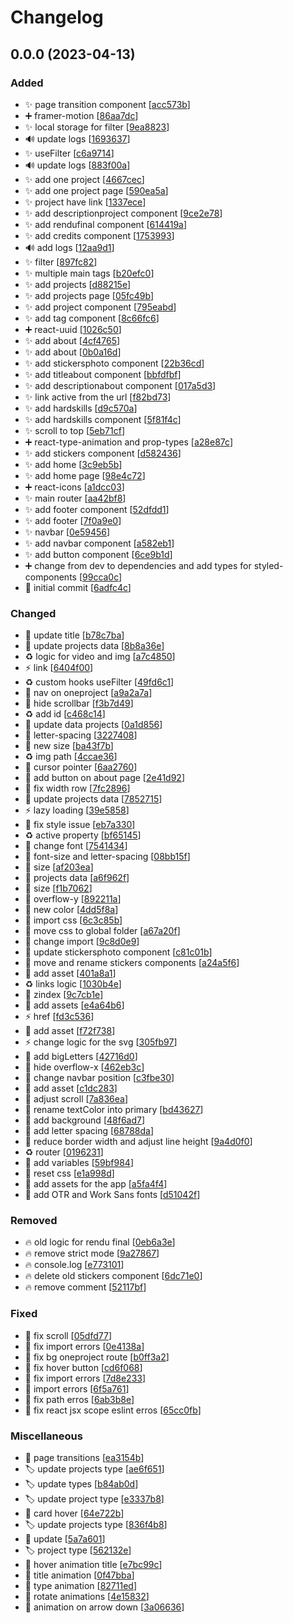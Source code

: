 # Changelog

<a name="0.0.0"></a>
## 0.0.0 (2023-04-13)

### Added

- ✨ page transition component [[acc573b](https://github.com/Sakoutecher/portfolio-newt/commit/acc573b2a3a4b87e1092499e24f44d267e8e5983)]
- ➕ framer-motion [[86aa7dc](https://github.com/Sakoutecher/portfolio-newt/commit/86aa7dcf6139a76e159a3748058fd9949b03a188)]
- ✨ local storage for filter [[9ea8823](https://github.com/Sakoutecher/portfolio-newt/commit/9ea88234296346942dd9d61ceb505812eeda4593)]
- 🔊 update logs [[1693637](https://github.com/Sakoutecher/portfolio-newt/commit/1693637d6cf2ac7d99eaa3321af25265fb767215)]
- ✨ useFilter [[c6a9714](https://github.com/Sakoutecher/portfolio-newt/commit/c6a9714b4b2e83777de90b51f75861d217b82c3d)]
- 🔊 update logs [[883f00a](https://github.com/Sakoutecher/portfolio-newt/commit/883f00a0c60138d54907899cc25fb3fd86f51dd1)]
- ✨ add one project [[4667cec](https://github.com/Sakoutecher/portfolio-newt/commit/4667cec6f44a14d8fd592ce05664a4850cf4aee8)]
- ✨ add one project page [[590ea5a](https://github.com/Sakoutecher/portfolio-newt/commit/590ea5ad7783c10989446d2f845e4c8ef83b9b24)]
- ✨ project have link [[1337ece](https://github.com/Sakoutecher/portfolio-newt/commit/1337ece2d55ef91f05147b94af20be11bb6be2b6)]
- ✨ add descriptionproject component [[9ce2e78](https://github.com/Sakoutecher/portfolio-newt/commit/9ce2e78850abdfa4c38ce21696c8d144a06526f9)]
- ✨ add rendufinal component [[614419a](https://github.com/Sakoutecher/portfolio-newt/commit/614419a105ced1f4367a8ad17387849d4751ee94)]
- ✨ add credits component [[1753993](https://github.com/Sakoutecher/portfolio-newt/commit/175399363bf8f75daa9c9da5c292c3f0cfa74b67)]
- 🔊 add logs [[12aa9d1](https://github.com/Sakoutecher/portfolio-newt/commit/12aa9d1cc5d31a3533fb592af822601b3e798bcb)]
- ✨ filter [[897fc82](https://github.com/Sakoutecher/portfolio-newt/commit/897fc82c85ad279f68ce4e24c28854db700b2e30)]
- ✨ multiple main tags [[b20efc0](https://github.com/Sakoutecher/portfolio-newt/commit/b20efc05554489adf8a23efafbce19c18ef5e72d)]
- ✨ add projects [[d88215e](https://github.com/Sakoutecher/portfolio-newt/commit/d88215eeca0a118f926839cee5c737f4eb584e0c)]
- ✨ add projects page [[05fc49b](https://github.com/Sakoutecher/portfolio-newt/commit/05fc49be6ff17d65c85b6b23a1b9053411cee310)]
- ✨ add project component [[795eabd](https://github.com/Sakoutecher/portfolio-newt/commit/795eabd63183cbaf8003b64388c2894d9fcd2a2c)]
- ✨ add tag component [[8c66fc6](https://github.com/Sakoutecher/portfolio-newt/commit/8c66fc6588b3d319890cbf894ffe798a67b8c245)]
- ➕ react-uuid [[1026c50](https://github.com/Sakoutecher/portfolio-newt/commit/1026c50d284a7fb66ede13379b966ed0d0ff3acc)]
- ✨ add about [[4cf4765](https://github.com/Sakoutecher/portfolio-newt/commit/4cf4765df630988a04410b647fbaf84671f175eb)]
- ✨ add about [[0b0a16d](https://github.com/Sakoutecher/portfolio-newt/commit/0b0a16d1ac278b7cef4c7e93faee8acff13e778d)]
- ✨ add stickersphoto component [[22b36cd](https://github.com/Sakoutecher/portfolio-newt/commit/22b36cd158fd0b721bb5da40d1129d4f5aedeb63)]
- ✨ add titleabout component [[bbfdfbf](https://github.com/Sakoutecher/portfolio-newt/commit/bbfdfbf4a9baf4084555647ce824f5615ba4204e)]
- ✨ add descriptionabout component [[017a5d3](https://github.com/Sakoutecher/portfolio-newt/commit/017a5d3fd42ead5683814b8eeebe2ffa2570e66a)]
- ✨ link active from the url [[f82bd73](https://github.com/Sakoutecher/portfolio-newt/commit/f82bd731aca5e46d89490306d3cfadb22b2126db)]
- ✨ add hardskills [[d9c570a](https://github.com/Sakoutecher/portfolio-newt/commit/d9c570a66c4ef65c6e78c35a278abb632760da27)]
- ✨ add hardskills component [[5f81f4c](https://github.com/Sakoutecher/portfolio-newt/commit/5f81f4c4bcaff69ab70e5c77893f18dd58f85c2e)]
- ✨ scroll to top [[5eb71cf](https://github.com/Sakoutecher/portfolio-newt/commit/5eb71cfbf69de00b213bb24486022b3b97e0c0ef)]
- ➕ react-type-animation and prop-types [[a28e87c](https://github.com/Sakoutecher/portfolio-newt/commit/a28e87c96687cef8be2ffea2ff2d4706fcabe80c)]
- ✨ add stickers component [[d582436](https://github.com/Sakoutecher/portfolio-newt/commit/d58243631f254baf7a35446a071dc59180543e64)]
- ✨ add home [[3c9eb5b](https://github.com/Sakoutecher/portfolio-newt/commit/3c9eb5b65d6080f5114dbd19daac707049e009e0)]
- ✨ add home page [[98e4c72](https://github.com/Sakoutecher/portfolio-newt/commit/98e4c72ef6d1b7d4c95714dd715e435b621e80c8)]
- ➕ react-icons [[a1dcc03](https://github.com/Sakoutecher/portfolio-newt/commit/a1dcc036a1542ecf1a49ba7024bad014044be322)]
- ✨ main router [[aa42bf8](https://github.com/Sakoutecher/portfolio-newt/commit/aa42bf89cd78c69709a10f73213188d7d0d092fb)]
- ✨ add footer component [[52dfdd1](https://github.com/Sakoutecher/portfolio-newt/commit/52dfdd1cc3a8908a824462116ba06e73fb8bd0e5)]
- ✨ add footer [[7f0a9e0](https://github.com/Sakoutecher/portfolio-newt/commit/7f0a9e04dd146a9fe8a02d70a4154cd0f46c2eb1)]
- ✨ navbar [[0e59456](https://github.com/Sakoutecher/portfolio-newt/commit/0e5945632f11133e188184342d84d20d63941d64)]
- ✨ add navbar component [[a582eb1](https://github.com/Sakoutecher/portfolio-newt/commit/a582eb1a34e3612ce3ee4be9e85094f5b4c8fc00)]
- ✨ add button component [[6ce9b1d](https://github.com/Sakoutecher/portfolio-newt/commit/6ce9b1d5fd301e06bc721990f2f7b1deb7f9f6be)]
- ➕ change from dev to dependencies and add types for styled-components [[99cca0c](https://github.com/Sakoutecher/portfolio-newt/commit/99cca0cc29ae74373376d7425ad4830607c1e347)]
- 🎉 initial commit [[6adfc4c](https://github.com/Sakoutecher/portfolio-newt/commit/6adfc4c6b6c1a667e9addb05891d6f7b0d41bac0)]

### Changed

- 💬 update title [[b78c7ba](https://github.com/Sakoutecher/portfolio-newt/commit/b78c7ba5d94868339f1ba885736b6d34273c5cc2)]
- 💬 update projects data [[8b8a36e](https://github.com/Sakoutecher/portfolio-newt/commit/8b8a36e010807dd4c4810ebe9f2fe7238b277de9)]
- ♻️ logic for video and img [[a7c4850](https://github.com/Sakoutecher/portfolio-newt/commit/a7c4850a71d5c735537e630d777c916ef2db8be6)]
- ⚡ link [[6404f00](https://github.com/Sakoutecher/portfolio-newt/commit/6404f0043d50823578ea9a4d1d168d61586fa61d)]
- ♻️ custom hooks useFilter [[49fd6c1](https://github.com/Sakoutecher/portfolio-newt/commit/49fd6c164ec2ead80e06b19f9fae41e59536419f)]
- 💄 nav on oneproject [[a9a2a7a](https://github.com/Sakoutecher/portfolio-newt/commit/a9a2a7afe9e1129af9c94ad6a7d4c76b255825df)]
- 💄 hide scrollbar [[f3b7d49](https://github.com/Sakoutecher/portfolio-newt/commit/f3b7d49be5f25a61d7326b9d7edeec640c7ef182)]
- ♻️ add id [[c468c14](https://github.com/Sakoutecher/portfolio-newt/commit/c468c1430f0dd5301276905b572494e601d54dbe)]
- 💬 update data projects [[0a1d856](https://github.com/Sakoutecher/portfolio-newt/commit/0a1d856c6a5eca369771a13568142ea83c516f2f)]
- 💄 letter-spacing [[3227408](https://github.com/Sakoutecher/portfolio-newt/commit/3227408adb099cc2caead239806342b74c4a1437)]
- 🔧 new size [[ba43f7b](https://github.com/Sakoutecher/portfolio-newt/commit/ba43f7bba2b9aa733bfab5f585778c033f249ae4)]
- ♻️ img path [[4ccae36](https://github.com/Sakoutecher/portfolio-newt/commit/4ccae36c513337719c9b915a1546aabc5db6ccc3)]
- 💄 cursor pointer [[6aa2760](https://github.com/Sakoutecher/portfolio-newt/commit/6aa276044451af821ac63f9bc8807e177ef03b0f)]
- 💄 add button on about page [[2e41d92](https://github.com/Sakoutecher/portfolio-newt/commit/2e41d92894cfee9deae6c864eb31430bc636e47f)]
- 💄 fix width row [[7fc2896](https://github.com/Sakoutecher/portfolio-newt/commit/7fc28967fbf72da77a3432340cb8e0f1aa65c66d)]
- 💬 update projects data [[7852715](https://github.com/Sakoutecher/portfolio-newt/commit/78527159d8b59b1b288a17bcaa8b7926719503b0)]
- ⚡ lazy loading [[39e5858](https://github.com/Sakoutecher/portfolio-newt/commit/39e58589468805bf0a4054bfe99cd6d291225f1b)]
- 💄 fix style issue [[eb7a330](https://github.com/Sakoutecher/portfolio-newt/commit/eb7a3306e653c44115d62133fccefac4a64d1c2b)]
- ♻️ active property [[bf65145](https://github.com/Sakoutecher/portfolio-newt/commit/bf65145d88f56179fdce9e1069304f5d9c9289ba)]
- 💄 change font [[7541434](https://github.com/Sakoutecher/portfolio-newt/commit/7541434272e2a997dedd68ab314dbcd67b597171)]
- 💄 font-size and letter-spacing [[08bb15f](https://github.com/Sakoutecher/portfolio-newt/commit/08bb15fdb04e658c3a65ac83f3cf60ad5cb0bccf)]
- 💄 size [[af203ea](https://github.com/Sakoutecher/portfolio-newt/commit/af203ea0898d7a7fdb629bb7dbc49dd9198c7b75)]
- 💬 projects data [[a6f962f](https://github.com/Sakoutecher/portfolio-newt/commit/a6f962f9879f36c3fea412faeed8955da5946769)]
- 💄 size [[f1b7062](https://github.com/Sakoutecher/portfolio-newt/commit/f1b706259d3830860c8c8373380417ada4aefaa9)]
- 💄 overflow-y [[892211a](https://github.com/Sakoutecher/portfolio-newt/commit/892211af0e2fadc0312d8ad189ef2114c972a85b)]
- 🔧 new color [[4dd5f8a](https://github.com/Sakoutecher/portfolio-newt/commit/4dd5f8a3d955363a1a3deaf0b158ccb5a915c17a)]
- 🚚 import css [[6c3c85b](https://github.com/Sakoutecher/portfolio-newt/commit/6c3c85bb0f7ce4a4a97a7d894a657727071aa369)]
- 🚚 move css to global folder [[a67a20f](https://github.com/Sakoutecher/portfolio-newt/commit/a67a20fcd6537193b1960c2d76e7c2cb2a163aee)]
- 🚚 change import [[9c8d0e9](https://github.com/Sakoutecher/portfolio-newt/commit/9c8d0e9bbe32970b3e850eb8bae074de4ac0f208)]
- 💄 update stickersphoto component [[c81c01b](https://github.com/Sakoutecher/portfolio-newt/commit/c81c01b720a4373da41f93d6db795e417e0cf777)]
- 🚚 move and rename stickers components [[a24a5f6](https://github.com/Sakoutecher/portfolio-newt/commit/a24a5f6293de047d483f6b8f652bf349146c9cac)]
- 🍱 add asset [[401a8a1](https://github.com/Sakoutecher/portfolio-newt/commit/401a8a1834e2492330ecde2c7800f8c47ad4887f)]
- ♻️ links logic [[1030b4e](https://github.com/Sakoutecher/portfolio-newt/commit/1030b4ebfa31e7b1707dcc15418064a6a40ba2f9)]
- 💄 zindex [[9c7cb1e](https://github.com/Sakoutecher/portfolio-newt/commit/9c7cb1e9c19b33e71dcf18f4a893a8d8245c6db6)]
- 🍱 add assets [[e4a64b6](https://github.com/Sakoutecher/portfolio-newt/commit/e4a64b66725e51f19aa2825fcb6b0ce339d2ce6f)]
- ⚡ href [[fd3c536](https://github.com/Sakoutecher/portfolio-newt/commit/fd3c53645f477ebb9ee4ba272ec88af063a04017)]
- 🍱 add asset [[f72f738](https://github.com/Sakoutecher/portfolio-newt/commit/f72f738f74a11fe2395425edd403bc33c5ef54b6)]
- ⚡ change logic for the svg [[305fb97](https://github.com/Sakoutecher/portfolio-newt/commit/305fb97cff8a0d3bfea09829a7412f03f573e0f4)]
- 🔧 add bigLetters [[42716d0](https://github.com/Sakoutecher/portfolio-newt/commit/42716d0467efc4ae812822749e96a8ada5d4185a)]
- 💄 hide overflow-x [[462eb3c](https://github.com/Sakoutecher/portfolio-newt/commit/462eb3c109f35d74763c53a067e4f91f248c1d15)]
- 💄 change navbar position [[c3fbe30](https://github.com/Sakoutecher/portfolio-newt/commit/c3fbe3051cad717c3aaba44d3f8dae16a0a22059)]
- 🍱 add asset [[c1dc283](https://github.com/Sakoutecher/portfolio-newt/commit/c1dc283b086ff2db7587db3e77581ab8ed6f17aa)]
- 💄 adjust scroll [[7a836ea](https://github.com/Sakoutecher/portfolio-newt/commit/7a836eaeb2014d34273840b8f11b809c0a2bd529)]
- 🚚 rename textColor into primary [[bd43627](https://github.com/Sakoutecher/portfolio-newt/commit/bd4362752461dfb1bb9373895d5773fe5b591b0c)]
- 💄 add background [[48f6ad7](https://github.com/Sakoutecher/portfolio-newt/commit/48f6ad7f4621a3ccbb85d63393ffe890472c5de2)]
- 💄 add letter spacing [[68788da](https://github.com/Sakoutecher/portfolio-newt/commit/68788da550ac3b6d5ca14e667ab0d690e2ee110c)]
- 💄 reduce border width and adjust line height [[9a4d0f0](https://github.com/Sakoutecher/portfolio-newt/commit/9a4d0f07ea8b1c71478c3a1cc80ab0868672666d)]
- ♻️ router [[0196231](https://github.com/Sakoutecher/portfolio-newt/commit/0196231322dde1ca5d1ef129d20acfb48170e259)]
- 🔧 add variables [[59bf984](https://github.com/Sakoutecher/portfolio-newt/commit/59bf98407d8a30df88a5d804315ccd7ebd9f0bc4)]
- 💄 reset css [[e1a998d](https://github.com/Sakoutecher/portfolio-newt/commit/e1a998d9af320ffc9ff25e4f7d431708b55d452a)]
- 🍱 add assets for the app [[a5fa4f4](https://github.com/Sakoutecher/portfolio-newt/commit/a5fa4f4139550529e89871875cb183fd8d610709)]
- 💄 add OTR and Work Sans fonts [[d51042f](https://github.com/Sakoutecher/portfolio-newt/commit/d51042fde15805550e1c9c56654803d9a71d0cc3)]

### Removed

- 🔥 old logic for rendu final [[0eb6a3e](https://github.com/Sakoutecher/portfolio-newt/commit/0eb6a3eebff3247810e66097b9215f63372df913)]
- 🔥 remove strict mode [[9a27867](https://github.com/Sakoutecher/portfolio-newt/commit/9a278672afe4f8e6bc53143cadc0e73c2660d2ec)]
- 🔥 console.log [[e773101](https://github.com/Sakoutecher/portfolio-newt/commit/e773101fb639374dd7b0cc3dbc209100d953cf91)]
- 🔥 delete old stickers component [[6dc71e0](https://github.com/Sakoutecher/portfolio-newt/commit/6dc71e0ea0f582eafb25693cb26530aa23ff6d6c)]
- 🔥 remove comment [[52117bf](https://github.com/Sakoutecher/portfolio-newt/commit/52117bf9a1400931b0f743274016aa05fe477d34)]

### Fixed

- 🐛 fix scroll [[05dfd77](https://github.com/Sakoutecher/portfolio-newt/commit/05dfd77c8b43bfaf1df48fd7c2513fed4b244b4e)]
- 🐛 fix import errors [[0e4138a](https://github.com/Sakoutecher/portfolio-newt/commit/0e4138aeed0db1cb830854b200a45f5b21194eaf)]
- 🐛 fix bg oneproject route [[b0ff3a2](https://github.com/Sakoutecher/portfolio-newt/commit/b0ff3a242f8de2c25369df0ccc7aeec8384428b7)]
- 🐛 fix hover button [[cd6f068](https://github.com/Sakoutecher/portfolio-newt/commit/cd6f0687cb403d73c0b28418d6a94accd3cd31f6)]
- 🐛 fix import errors [[7d8e233](https://github.com/Sakoutecher/portfolio-newt/commit/7d8e2333af43903e180d2a5cfd5c0126073e6b4a)]
- 🐛 import errors [[6f5a761](https://github.com/Sakoutecher/portfolio-newt/commit/6f5a761b34a36963cfc1cf80a423428a7cc6af9b)]
- 🐛 fix path erros [[6ab3b8e](https://github.com/Sakoutecher/portfolio-newt/commit/6ab3b8e8cac50c9e78183ec605383c2811cabfb8)]
- 🐛 fix react jsx scope eslint erros [[65cc0fb](https://github.com/Sakoutecher/portfolio-newt/commit/65cc0fbf8933babff627a8436a994e29c8638ae4)]

### Miscellaneous

- 💫 page transitions [[ea3154b](https://github.com/Sakoutecher/portfolio-newt/commit/ea3154b83e55b2245f32bb25fad6c59c2dced572)]
- 🏷️ update projects type [[ae6f651](https://github.com/Sakoutecher/portfolio-newt/commit/ae6f651405890eac84d0f8756e6edcf802be8931)]
- 🏷️ update types [[b84ab0d](https://github.com/Sakoutecher/portfolio-newt/commit/b84ab0d7c8d0c0c663140d03aa6d757590e5a15b)]
- 🏷️ update project type [[e3337b8](https://github.com/Sakoutecher/portfolio-newt/commit/e3337b84d7719695a63fb35c4230d50c1873f774)]
- 💫 card hover [[64e722b](https://github.com/Sakoutecher/portfolio-newt/commit/64e722bb9f930b443f61d1615db4c2acc8dd8a33)]
- 🏷️ update projects type [[836f4b8](https://github.com/Sakoutecher/portfolio-newt/commit/836f4b8d5851ce9aa7759ae15b39e50753992e86)]
- 🙈 update [[5a7a601](https://github.com/Sakoutecher/portfolio-newt/commit/5a7a601fbc8ada4fcdcd45d8895be4be50af1990)]
- 🏷️ project type [[562132e](https://github.com/Sakoutecher/portfolio-newt/commit/562132e0153f87addeca2f3c819a69e1450bf17e)]
- 💫 hover animation title [[e7bc99c](https://github.com/Sakoutecher/portfolio-newt/commit/e7bc99c01c495139711e8ce7426cb40beb26c458)]
- 💫 title animation [[0f47bba](https://github.com/Sakoutecher/portfolio-newt/commit/0f47bbae6e6e8ed9fc64fe5c3d15a2b7646eb2e1)]
- 💫 type animation [[82711ed](https://github.com/Sakoutecher/portfolio-newt/commit/82711ed49ddd69887555be829eb7f04d72da1f72)]
- 💫 rotate animations [[4e15832](https://github.com/Sakoutecher/portfolio-newt/commit/4e1583241ba0e88d04a71ad59c9ff2114974b09a)]
- 💫 animation on arrow down [[3a06636](https://github.com/Sakoutecher/portfolio-newt/commit/3a06636ab689efec46fb851e10c6657ad33a58f3)]


